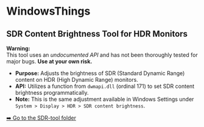 # WindowsThings

## SDR Content Brightness Tool for HDR Monitors

**Warning:**  
This tool uses an _undocumented API_ and has not been thoroughly tested for major bugs. **Use at your own risk.**

- **Purpose:** Adjusts the brightness of SDR (Standard Dynamic Range) content on HDR (High Dynamic Range) monitors.
- **API:** Utilizes a function from `dwmapi.dll` (ordinal 171) to set SDR content brightness programmatically.
- **Note:** This is the same adjustment available in Windows Settings under `System > Display > HDR > SDR content brightness`.

[➡️ Go to the SDR-tool folder](./SDR-tool)
